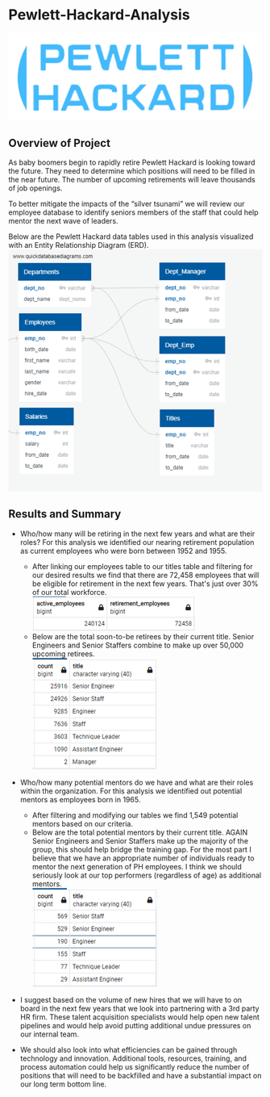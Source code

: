 # Pewlett-Hackard-Analysis
![](Images/ph_logo.png)
## Overview of Project
As baby boomers begin to rapidly retire Pewlett Hackard is looking toward the future. They need to determine which positions will need to be filled in the near future. The number of upcoming retirements will leave thousands of job openings.

To better mitigate the impacts of the “silver tsunami” we will review our employee database to identify seniors members of the staff that could help mentor the next wave of leaders. 

Below are the Pewlett Hackard data tables used in this analysis visualized with an Entity Relationship Diagram (ERD).
![](Images/EmployeeDB.png)
## Results and Summary

- Who/how many will be retiring in the next few years and what are their roles? For this analysis we identified our nearing retirement population as current employees who were born between 1952 and 1955. 
  - After linking our employees table to our titles table and filtering for our desired results we find that there are 72,458 employees that will be eligible for retirement in the next few years. That's just over 30% of our total workforce.       
![](Images/retire_to_total.png)
  - Below are the total soon-to-be retirees by their current title. Senior Engineers and Senior Staffers combine to make up over 50,000 upcoming retirees.         
![](Images/retire_title.PNG)

- Who/how many potential mentors do we have and what are their roles within the organization. For this analysis we identified out potential mentors as employees born in 1965.
  - After filtering and modifying our tables we find 1,549 potential mentors based on our criteria. 
  - Below are the total potential mentors by their current title. AGAIN Senior Engineers and Senior Staffers make up the majority of the group, this should help bridge the training gap. For the most part I believe that we have an appropriate number of individuals ready to mentor the next generation of PH employees. I think we should seriously look at our top performers (regardless of age) as additional mentors.                  
![](Images/potential_mentors.png)

- I suggest based on the volume of new hires that we will have to on board in the next few years that we look into partnering with a 3rd party HR firm. These talent acquisition specialists would help open new talent pipelines and would help avoid putting additional undue pressures on our internal team. 

- We should also look into what efficiencies can be gained through technology and innovation. Additional tools, resources, training, and process automation could help us significantly reduce the number of positions that will need to be backfilled and have a substantial impact on our long term bottom line.

